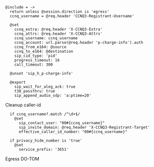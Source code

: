     @include = ->
      return unless @session.direction is 'egress'
      ccnq_username = @req.header 'CCNQ3-Registrant-Username'

      @set
        ccnq_extra: @req.header 'X-CCNQ3-Extra'
        ccnq_attrs: @req.header 'X-CCNQ3-Attrs'
        ccnq_username: ccnq_username
        ccnq_account: url.parse(@req.header 'p-charge-info').auth
        ccnq_from_e164: @source
        ccnq_to_e164: @destination
        sip_cid_type: 'pid'
        progress_timeout: 16
        call_timeout: 300

      @unset 'sip_h_p-charge-info'

      @export
        sip_wait_for_aleg_ack: true
        t38_passthru: true
        sip_append_audio_sdp: 'a:ptime=20'

Cleanup caller-id

      if ccnq_username?.match /^\d+$/
        @set
          sip_contact_user: "00#{ccnq_username}"
          sip_invite_domain: @req.header 'X-CCNQ3-Registrant-Target'
          effective_caller_id_number: "00#{ccnq_username}"

      if privacy_hide_number is 'true'
        @set
          service_prefix: '3651'

Egress DO-TOM
